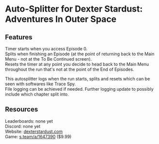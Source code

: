 # Auto-Splitter for Dexter Stardust: Adventures In Outer Space

## Features

Timer starts when you access Episode 0.  
Splits when finishing an Episode (at the point of returning back to the Main Menu - not at the To Be Continued screen).  
Resets the timer at any point you decide to head back to the Main Menu throughout the run that's not at the point of the End of Episodes.  


This autosplitter logs when the run starts, splits and resets which can be seen with softwares like Trace Spy.  
File logging can be achieved if needed. Further logging update to possibly include which chapter split into.

## Resources

Leaderboards: none yet  
Discord: none yet  
Website: [dexterstardust.com](https://www.dexterstardust.com/)  
Game: [s.team/a/1647390](https://s.team/a/1647390/) ($9.99)  
